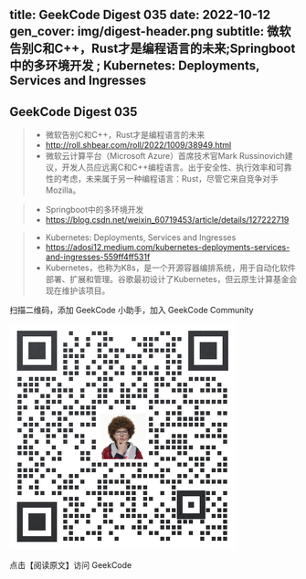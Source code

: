 title: GeekCode Digest 035
date: 2022-10-12
gen_cover: img/digest-header.png
subtitle: 微软告别C和C++，Rust才是编程语言的未来;Springboot中的多环境开发 ; Kubernetes: Deployments, Services and Ingresses
---

GeekCode Digest 035
---


> * 微软告别C和C++，Rust才是编程语言的未来
> * http://roll.shbear.com/roll/2022/1009/38949.html
> * 微软云计算平台（Microsoft Azure）首席技术官Mark Russinovich建议，开发人员应远离C和C++编程语言。出于安全性、执行效率和可靠性的考虑，未来属于另一种编程语言：Rust，尽管它来自竞争对手Mozilla。

> * Springboot中的多环境开发
> * https://blog.csdn.net/weixin_60719453/article/details/127222719


> * Kubernetes: Deployments, Services and Ingresses
> * https://adosi12.medium.com/kubernetes-deployments-services-and-ingresses-559ff4ff531f
> * Kubernetes，也称为K8s，是一个开源容器编排系统，用于自动化软件部署、扩展和管理。谷歌最初设计了Kubernetes，但云原生计算基金会现在维护该项目。


扫描二维码，添加 GeekCode 小助手，加入 GeekCode Community 

![](img/genius-qrcode.png)


点击【阅读原文】访问 GeekCode